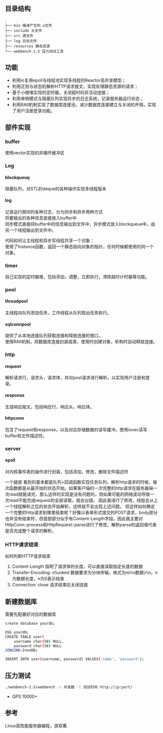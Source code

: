 ## 目录结构

```
.
├── bin 编译产生的.o文件
├── include 头文件
├── src 源文件
├── log 日志文件
├── resources 静态资源
└── webbench-1.5 压力测试工具
```

## 功能
* 利用io复用epoll与线程池实现多线程的Reactor高并发模型；
* 利用正则与状态机解析HTTP请求报文，实现处理静态资源的请求；
* 基于小根堆实现的定时器，关闭超时的非活动连接；
* 利用单例模式与阻塞队列实现异步的日志系统，记录服务器运行状态；
* 利用RAII机制实现了数据库连接池，减少数据库连接建立与关闭的开销，实现了用户注册登录功能。


## 部件实现

### buffer
使用vector实现的非循环缓冲区

### Log
#### blockqueuq
阻塞队列，对STL的deque的各种操作实现多线程版本
#### log
记录运行期间的各种日志，分为同步和异步两种方式  
将要输出的各种信息直接放入buffer中  
同步模式直接将buffer中的信息输出到文件中，异步模式放入blockqueue中，由另一个线程输出到文件中。

代码如何让主线程和异步写线程共享一个对象：  
使用了Instance函数，返回一个静态指向对象的指针，任何时候都使用的同一个对象。

### timer
自己实现的定时器堆，包括添加，调整，立即执行，清除超时计时器等功能。

### pool
#### threadpool
主线程向队列添加任务，工作线程从队列取出任务执行。
#### sqlconnpool
提供了从本地连接队列获取连接和释放连接的借口。  
使用RAII机制，将数据库连接封装成类，使用时创建对象，析构时自动释放连接。

### http
#### request
解析请求行，请求头，请求体，并对post请求进行解析，以实现用户注册和登录。
#### response
生成响应报文，包括响应行，响应头，响应体。
#### httpconn
包含了request和response，以及对应存储数据的读写缓冲。使用iovec读写buffer和文件描述符。

### server
#### epoll
对内核事件表的操作进行封装，包括添加，修改，删除文件描述符



一个疑惑
看到的基本都是队列+回调函数实现任务队列，解析http请求的时候，每次函数都是从最开始的状态开始，如果客户端的一次完整的http请求在服务器端一次read就能读完，那么这样的实现是没有问题的，但如果可能的网络波动导致一次read不能完成request的全部读取，就会出错。
因此我进行了修改，线程会从上一个线程解析之后的状态开始解析，这样就不会出现上述问题。
但这样如何确定一个完整的http请求到哪里结束呢？好像以表单形式提交的POST请求，body部分也并没有结束符，但首部部分似乎有Content-Length字段。因此我主要对HttpConn::process和HttpRequest::parse进行了修改，解析parse的返回值代表是否完成整个请求的解析。


### HTTP请求结束
如何判断HTTP请求结束
1. Content-Length 指明了请求体的长度，可以直接读取指定长度的数据
2. Transfer-Encoding: chunked 数据要求为分块传输，格式为n\r\n数据\r\n，n为数据长度，n为0表示结束
3. Connection: close 请求结束后关闭连接



## 新建数据库
需要先配置好对应的数据库
```bash
create database yourdb;

USE yourdb;
CREATE TABLE user(
    username char(50) NULL,
    password char(50) NULL
)ENGINE=InnoDB;

INSERT INTO user(username, password) VALUES('name', 'password');
```


## 压力测试
```bash
./webbench-1.5/webbench -c 并发数 -t 测试时间 http://ip:port/
```
* QPS 10000+


## 参考
Linux高性能服务器编程，游双著.
